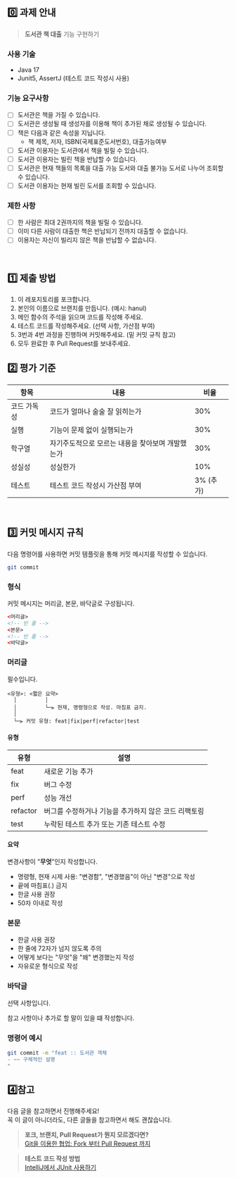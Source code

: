 ## 0️⃣ 과제 안내

> **도서관 책 대출** 기능 구현하기

### 사용 기술

- Java 17
- Junit5, AssertJ (테스트 코드 작성시 사용)

### 기능 요구사항

- [ ] 도서관은 책을 가질 수 있습니다.
- [ ]  도서관은 생성될 때 생성자를 이용해 책이 추가된 채로 생성될 수 있습니다.
- [ ] 책은 다음과 같은 속성을 지닙니다.
    - 책 제목, 저자, ISBN(국제표준도서번호), 대출가능여부
- [ ] 도서관 이용자는 도서관에서 책을 빌릴 수 있습니다.
- [ ] 도서관 이용자는 빌린 책을 반납할 수 있습니다.
- [ ] 도서관은 현재 책들의 목록을 대출 가능 도서와 대출 불가능 도서로 나누어 조회할 수 있습니다.
- [ ] 도서관 이용자는 현재 빌린 도서를 조회할 수 있습니다.

### 제한 사항

- [ ] 한 사람은 최대 2권까지의 책을 빌릴 수 있습니다.
- [ ] 이미 다른 사람이 대출한 책은 반납되기 전까지 대출할 수 없습니다.
- [ ] 이용자는 자신이 빌리지 않은 책을 반납할 수 없습니다.

<br>

## 1️⃣ 제출 방법

1. 이 레포지토리를 포크합니다.
2. 본인의 이름으로 브랜치를 만듭니다. (예시: hanul)
3. 메인 함수의 주석을 읽으며 코드를 작성해 주세요.
4. 테스트 코드를 작성해주세요. (선택 사항, 가산점 부여)
5. 3번과 4번 과정을 진행하며 커밋해주세요. (밑 커밋 규칙 참고)
6. 모두 완료한 후 Pull Request를 보내주세요.



## 2️⃣ 평가 기준

| 항목 | 내용 | 비율 |
| --- | --- | --- |
| 코드 가독성 | 코드가 얼마나 술술 잘 읽히는가 | 30% |
| 실행 | 기능이 문제 없이 실행되는가 | 30% |
| 학구열 | 자기주도적으로 모르는 내용을 찾아보며 개발했는가 | 30% |
| 성실성 | 성실한가 | 10% |
| 테스트 | 테스트 코드 작성시 가산점 부여 | 3% (추가) |

<br>


## 3️⃣ 커밋 메시지 규칙

다음 명령어를 사용하면 커밋 템플릿을 통해 커밋 메시지를 작성할 수 있습니다.

```bash
git commit
```

### 형식

커밋 메시지는 머리글, 본문, 바닥글로 구성됩니다.

```html
<머리글>
<!-- 빈 줄 -->
<본문>
<!-- 빈 줄 -->
<바닥글>
```

### 머리글

필수입니다.

```
<유형>: <짧은 요약>
  │         │
  │         └─⫸ 현재, 명령형으로 작성. 마침표 금지.
  │
  └─⫸ 커밋 유형: feat|fix|perf|refactor|test
```

#### 유형

| 유형       | 설명                                                       |
|----------|----------------------------------------------------------|
| feat     | 새로운 기능 추가                                                |
| fix      | 버그 수정                                                    |
| perf     | 성능 개선                                                    |
| refactor | 버그를 수정하거나 기능을 추가하지 않은 코드 리팩토링                            |
| test     | 누락된 테스트 추가 또는 기존 테스트 수정                                  |

#### 요약

변경사항이 "**무엇**"인지 작성합니다.

- 명령형, 현재 시제 사용: "변경함", "변경했음"이 아닌 "변경"으로 작성
- 끝에 마침표(.) 금지
- 한글 사용 권장
- 50자 이내로 작성

### 본문

- 한글 사용 권장
- 한 줄에 72자가 넘지 않도록 주의
- 어떻게 보다는 "무엇"을 "왜" 변경했는지 작성
- 자유로운 형식으로 작성

### 바닥글

선택 사항입니다.

참고 사항이나 추가로 할 말이 있을 떄 작성합니다.


### 명령어 예시
```bash
git commit -m "feat :: 도서관 객체
- ~~ 구체적인 설명
"
```

## 4️⃣참고

다음 글을 참고하면서 진행해주세요!<br>
꼭 이 글이 아니더라도, 다른 글들을 참고하면서 해도 괜찮습니다.<br>

> **포크, 브랜치, Pull Request가 뭔지 모르겠다면?** <br>
[Git을 이용한 협업: Fork 부터 Pull Request 까지](https://seungwubaek.github.io/tools/git/contributing_using_pull_request/)

> **테스트 코드 작성 방법** <br>
[IntelliJ에서 JUnit 사용하기](https://velog.io/@wnajsldkf/JUnit-%EC%82%AC%EC%9A%A9%ED%95%98%EA%B8%B0)
<br>
